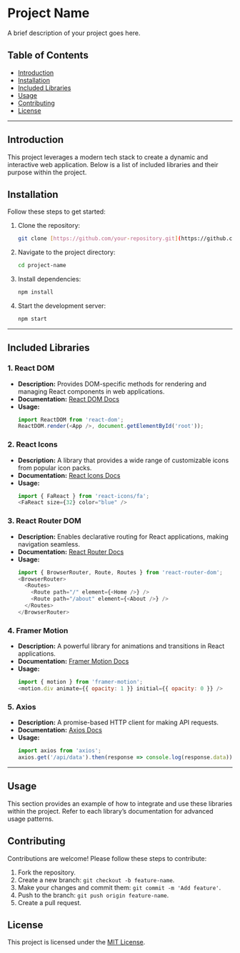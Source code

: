 # Project Name

A brief description of your project goes here.

## Table of Contents

- [Introduction](#introduction)
- [Installation](#installation)
- [Included Libraries](#included-libraries)
- [Usage](#usage)
- [Contributing](#contributing)
- [License](#license)

---

## Introduction

This project leverages a modern tech stack to create a dynamic and interactive web application. Below is a list of included libraries and their purpose within the project.

## Installation

Follow these steps to get started:

1. Clone the repository:
   ```bash
   git clone [https://github.com/your-repository.git](https://github.com/daniels9028/Mini-Project-II)
   ```
2. Navigate to the project directory:
   ```bash
   cd project-name
   ```
3. Install dependencies:
   ```bash
   npm install
   ```
4. Start the development server:
   ```bash
   npm start
   ```

---

## Included Libraries

### 1. React DOM

- **Description:** Provides DOM-specific methods for rendering and managing React components in web applications.
- **Documentation:** [React DOM Docs](https://react.dev/)
- **Usage:**
  ```javascript
  import ReactDOM from 'react-dom';
  ReactDOM.render(<App />, document.getElementById('root'));
  ```

### 2. React Icons

- **Description:** A library that provides a wide range of customizable icons from popular icon packs.
- **Documentation:** [React Icons Docs](https://react-icons.github.io/react-icons/)
- **Usage:**
  ```javascript
  import { FaReact } from 'react-icons/fa';
  <FaReact size={32} color="blue" />
  ```

### 3. React Router DOM

- **Description:** Enables declarative routing for React applications, making navigation seamless.
- **Documentation:** [React Router Docs](https://reactrouter.com/)
- **Usage:**
  ```javascript
  import { BrowserRouter, Route, Routes } from 'react-router-dom';
  <BrowserRouter>
    <Routes>
      <Route path="/" element={<Home />} />
      <Route path="/about" element={<About />} />
    </Routes>
  </BrowserRouter>
  ```

### 4. Framer Motion

- **Description:** A powerful library for animations and transitions in React applications.
- **Documentation:** [Framer Motion Docs](https://www.framer.com/motion/)
- **Usage:**
  ```javascript
  import { motion } from 'framer-motion';
  <motion.div animate={{ opacity: 1 }} initial={{ opacity: 0 }} />
  ```

### 5. Axios

- **Description:** A promise-based HTTP client for making API requests.
- **Documentation:** [Axios Docs](https://axios-http.com/)
- **Usage:**
  ```javascript
  import axios from 'axios';
  axios.get('/api/data').then(response => console.log(response.data));
  ```

---

## Usage

This section provides an example of how to integrate and use these libraries within the project. Refer to each library’s documentation for advanced usage patterns.

## Contributing

Contributions are welcome! Please follow these steps to contribute:

1. Fork the repository.
2. Create a new branch: `git checkout -b feature-name`.
3. Make your changes and commit them: `git commit -m 'Add feature'`.
4. Push to the branch: `git push origin feature-name`.
5. Create a pull request.

## License

This project is licensed under the [MIT License](LICENSE).

